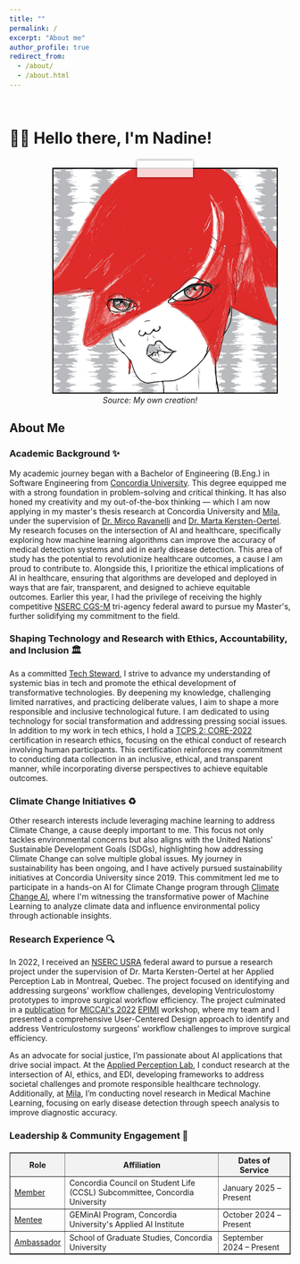 ```yaml
---
title: ""
permalink: /
excerpt: "About me"
author_profile: true
redirect_from: 
  - /about/
  - /about.html
---
```


<br>

# 👋🏼 Hello there, I'm Nadine!

<br>

<div class = "animate__animated animate__swing" style="text-align: center; position: relative; width: 350px; margin: auto;">
    <div class="photo-frame" style="position: relative; display: inline-block; width: 400px; height: 400px; border: 2.5px solid black; overflow: visible;">
        <img src="/images/website-photo-2.jpg" alt="Illustration of ML For Speech Classification" class="photo-img" style="width: 100%; height: 100%; display: block;">
        <div class="tape" style="position: absolute; top: -15px; left: 50%; transform: translateX(-50%); width: 100px; height: 30px; background: rgba(255, 255, 255, 0.8); box-shadow: 0 0 5px rgba(0, 0, 0, 0.5);"></div>
    </div>
    <br>
    <em>Source: My own creation!</em>
</div>

<!-- Import Animate.css -->
<link rel="stylesheet" href="https://cdnjs.cloudflare.com/ajax/libs/animate.css/4.1.1/animate.min.css"/>

<style>
    .photo-frame {
        position: relative;
        display: inline-block;
        width: 700px;
        height: 700px;
        border: 2.5px solid black;
        overflow: visible; /* Allow tape to extend beyond the frame */
    }

    .photo-img {
        width: 100%;
        height: 100%;
        object-fit: cover;
        display: block;
    }

    .tape {
        position: absolute;
        background: rgba(255, 255, 255, 0.8);
        box-shadow: 0 0 5px rgba(0, 0, 0, 0.5);
        width: 100px; /* Width remains the same */
        height: 30px; /* Increased height */
        top: -15px;
        left: 50%;
        transform: translateX(-50%);
    }

    .hover-animate:hover {
        animation: animate__bounceInDown; /* Use Animate.css bounceInDown effect */
        animation-duration: 0.5s; /* Adjust duration as needed */
    }
</style>

## About Me

### Academic Background ✨
My academic journey began with a Bachelor of Engineering (B.Eng.) in Software Engineering from [Concordia University](https://www.concordia.ca/). This degree equipped me with a strong foundation in problem-solving and critical thinking. It has also honed my creativity and my out-of-the-box thinking — which I am now applying in my master's thesis research at Concordia University and [Mila](https://mila.quebec/en), under the supervision of [Dr. Mirco Ravanelli](https://sites.google.com/site/mircoravanelli/) and [Dr. Marta Kersten-Oertel](https://www.concordia.ca/next-gen/kersten-oertel.html). My research focuses on the intersection of AI and healthcare, specifically exploring how machine learning algorithms can improve the accuracy of medical detection systems and aid in early disease detection. This area of study has the potential to revolutionize healthcare outcomes, a cause I am proud to contribute to. Alongside this, I prioritize the ethical implications of AI in healthcare, ensuring that algorithms are developed and deployed in ways that are fair, transparent, and designed to achieve equitable outcomes. Earlier this year, I had the privilege of receiving the highly competitive [NSERC CGS-M](https://www.nserc-crsng.gc.ca/Students-Etudiants/PG-CS/CGSM-BESCM_eng.asp) tri-agency federal award to pursue my Master's, further solidifying my commitment to the field. 

### Shaping Technology and Research with Ethics, Accountability, and Inclusion 🏛️
As a committed [Tech Steward](https://credentials.techstewardship.com/en/verify/88109651148606), I strive to advance my understanding of systemic bias in tech and promote the ethical development of transformative technologies. By deepening my knowledge, challenging limited narratives, and practicing deliberate values, I aim to shape a more responsible and inclusive technological future. I am dedicated to using technology for social transformation and addressing pressing social issues. In addition to my work in tech ethics, I hold a [TCPS 2: CORE-2022](https://drive.google.com/file/d/1rCDIrcQ7AjrW7oXkmqn8QLVimUWgWjr2/view?usp=sharing) certification in research ethics, focusing on the ethical conduct of research involving human participants. This certification reinforces my commitment to conducting data collection in an inclusive, ethical, and transparent manner, while incorporating diverse perspectives to achieve equitable outcomes.

### Climate Change Initiatives ♻️
Other research interests include leveraging machine learning to address Climate Change, a cause deeply important to me. This focus not only tackles environmental concerns but also aligns with the United Nations' Sustainable Development Goals (SDGs), highlighting how addressing Climate Change can solve multiple global issues. My journey in sustainability has been ongoing, and I have actively pursued sustainability initiatives at Concordia University since 2019. This commitment led me to participate in a hands-on AI for Climate Change program through [Climate Change AI](https://www.climatechange.ai/), where I'm witnessing the transformative power of Machine Learning to analyze climate data and influence environmental policy through actionable insights.

### Research Experience 🔍
In 2022, I received an [NSERC USRA](https://www.nserc-crsng.gc.ca/Students-Etudiants/UG-PC/USRA-BRPC_eng.asp) federal award to pursue a research project under the supervision of Dr. Marta Kersten-Oertel at her Applied Perception Lab in Montreal, Quebec. The project focused on identifying and addressing surgeons' workflow challenges, developing Ventriculostomy prototypes to improve surgical workflow efficiency. The project culminated in a [publication](https://link.springer.com/chapter/10.1007/978-3-031-23223-7_5) for [MICCAI's 2022](https://conferences.miccai.org/2022/en/MICCAI2022-WORKSHOPS.html) [EPIMI](https://sites.google.com/view/epimi) workshop, where my team and I presented a comprehensive User-Centered Design approach to identify and address Ventriculostomy surgeons' workflow challenges to improve surgical efficiency.

As an advocate for social justice, I’m passionate about AI applications that drive social impact. At the [Applied Perception Lab](https://ap-lab.ca/), I conduct research at the intersection of AI, ethics, and EDI, developing frameworks to address societal challenges and promote responsible healthcare technology. Additionally, at [Mila](https://mila.quebec/en/directory/nadine-el-mufti), I’m conducting novel research in Medical Machine Learning, focusing on early disease detection through speech analysis to improve diagnostic accuracy.

### Leadership & Community Engagement 🌟
<div style="margin-top: 20px;"></div>

<table border="1">
  <tr style="background-color: #f2f2f2;">
    <th>Role</th>
    <th>Affiliation</th>
    <th>Dates of Service</th>
  </tr>
  <tr>
    <td><a href="https://www.concordia.ca/research/applied-ai-institute/initiatives/geminai.html">Member</a></td>
    <td>Concordia Council on Student Life (CCSL) Subcommittee, Concordia University</td>
    <td>January 2025 – Present</td>
  </tr>  
  <tr>
    <td><a href="https://www.concordia.ca/research/applied-ai-institute/initiatives/geminai.html">Mentee</a></td>
    <td>GEMinAI Program, Concordia University's Applied AI Institute</td>
    <td>October 2024 – Present</td>
  </tr>
  <tr>
    <td><a href="https://api.unibuddy.co/og/concordia-university-postgraduate/buddies/students/66df5f6635b519411372b26b?buddyPosition=share">Ambassador</a></td>
    <td>School of Graduate Studies, Concordia University</td>
    <td>September 2024 – Present</td>
  </tr>

</table>

<!-- ### Curret Affiliations 🌐
<div style="margin-top: 20px;">
<table border="1">
  <tr>
    <td><img src="https://drive.google.com/uc?id=1UprcfA_F0Ef_xiaKEm3yabpMUPt-_yRp" alt="Image 1"></td> 
    <td><img src="https://drive.google.com/uc?id=1Xfi4023kArGnnvenQHJN4OLBKNtaVSea" alt="Image 2"></td>
    <td><img src="https://drive.google.com/uc?id=1yY-o43-rQhZp6U_EgoJJ0eNmWLasVja6" alt="Image 3"></td>
    <td><img src="https://drive.google.com/uc?id=1Dd7GlHn0Lvh_QLhknM4-M-JPMIoyOsUS" alt="Image 4"></td>
  </tr>
</table>
</div> -->


<!-- # Current Projects

## Reimplementing and Reproducing Machine Learning Research Papers

I have experience with independent research. I have implemented the Reward Constrained Policy Optimization paper into stable-baselines3 PPO and reproduced the original results by running and tracking experiments.

To accompany this work, I have submitted a blog post to the **ICLR** Blogposts Track communicating the paper's theory and my results.

Feel free to look at my specific [portfolio entry](https://sudo-boris.github.io/portfolio/RCPPO/).

## Machine Learning Projects -->







